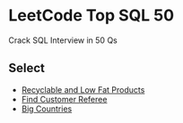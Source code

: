 # LeetCode Top SQL 50

Crack SQL Interview in 50 Qs

## Select

- [Recyclable and Low Fat Products](./recyclable_and_low_fat_products)
- [Find Customer Referee](./find_customer_referee)
- [Big Countries](./big_countries)